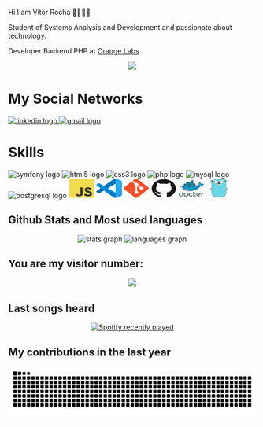 <p align="left">Hi I'am Vitor Rocha 👋👨🏻‍💻</p>

<p align="left">Student of Systems Analysis and Development and passionate about technology.</p>

Developer Backend PHP at [Orange Labs](https://orangelabs.com.br "Orange Labs")

<div align="center">
  <img height="200" src="https://acegif.com/wp-content/uploads/cat-typing-2.gif"/>
</div>

<h1 align="left">My Social Networks</h1>

<div align="left">
  <a href="https://www.linkedin.com/in/vitorrch/" target="_blank">
    <img src="https://raw.githubusercontent.com/maurodesouza/profile-readme-generator/master/src/assets/icons/social/linkedin/default.svg" width="52" height="40" alt="linkedin logo"/>
  </a>
  <a href="mailto:vitorrocha3105@gmail.com" target="_blank">
    <img src="https://raw.githubusercontent.com/maurodesouza/profile-readme-generator/master/src/assets/icons/social/gmail/default.svg" width="52" height="40" alt="gmail logo"/>
  </a>
</div>

<h1 align="left">Skills</h1>

<div align="left">
  <img src="https://cdn.jsdelivr.net/gh/devicons/devicon/icons/symfony/symfony-original.svg" height="40" width="52" alt="symfony logo"/>
  <img src="https://cdn.jsdelivr.net/gh/devicons/devicon/icons/html5/html5-original.svg" height="40" width="52" alt="html5 logo"/>
  <img src="https://cdn.jsdelivr.net/gh/devicons/devicon/icons/css3/css3-original.svg" height="40" width="52" alt="css3 logo"/>
  <img src="https://cdn.jsdelivr.net/gh/devicons/devicon/icons/php/php-original.svg" height="40" width="52" alt="php logo"/>
  <img src="https://cdn.jsdelivr.net/gh/devicons/devicon/icons/mysql/mysql-original.svg" height="40" width="52" alt="mysql logo"/>
  <img src="https://cdn.jsdelivr.net/gh/devicons/devicon/icons/postgresql/postgresql-original.svg" height="40" width="52" alt="postgresql logo"/>
  <img src="https://raw.githubusercontent.com/devicons/devicon/master/icons/javascript/javascript-original.svg" height="40" width="52" alt="javascript logo"/>
  <img src="https://raw.githubusercontent.com/devicons/devicon/master/icons/vscode/vscode-original.svg" height="40" width="52" alt="vscode logo"/>
  <img src="https://raw.githubusercontent.com/devicons/devicon/master/icons/git/git-original.svg" height="40" width="52" alt="git logo"/>
  <img src="https://raw.githubusercontent.com/devicons/devicon/master/icons/github/github-original.svg" height="40" width="52" alt="github logo"/>
  <img src="https://raw.githubusercontent.com/devicons/devicon/master/icons/docker/docker-original-wordmark.svg" height="40" width="52" alt="docker logo"/>
  <img src="https://raw.githubusercontent.com/devicons/devicon/master/icons/go/go-original.svg" height="40" width="52" alt="go lang logo"/>
</div>

<h2 align="left">Github Stats and Most used languages</h2>

<div align="center">
  <img src="https://github-readme-stats.vercel.app/api?username=potatowski&hide_title=false&hide_rank=false&show_icons=true&include_all_commits=true&count_private=true&disable_animations=false&theme=gotham&locale=en&hide_border=false" height="150" alt="stats graph"/>
  <img src="https://github-readme-stats.vercel.app/api/top-langs/?locale=en&hide_title=false&layout=compact&card_width=320&langs_count=5&theme=gotham&hide_border=false&username=potatowski" height="150" alt="languages graph"/>
</div>

<h2 align="left">You are my visitor number:</h2>

<div align="center">
  <img src="https://profile-counter.glitch.me/potatowski/count.svg?"  />
</div>


<h2 align="left">Last songs heard</h2>

<div align="center">
  <a href="https://open.spotify.com/user/226s6zj7rjxugkeedalkcihuy">
    <img src="https://spotify-recently-played-readme.vercel.app/api?user=226s6zj7rjxugkeedalkcihuy&count=5&unique=true" alt="Spotify recently played"  />
  </a>
</div>

<h2 align="left">My contributions in the last year</h2>

<div align="center">
  <img src="https://raw.githubusercontent.com/potatowski/potatowski/output/github-contribution-grid-snake.svg" alt="Contributions in the last year"/>
</div>
